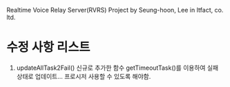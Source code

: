 Realtime Voice Relay Server(RVRS) Project
by Seung-hoon, Lee in Itfact, co. ltd.


# 수정 사항 리스트
1. updateAllTask2Fail()
    신규로 추가한 함수 getTimeoutTask()를 이용하여 실패 상태로 업데이트... 프로시저 사용할 수 있도록 해야함.